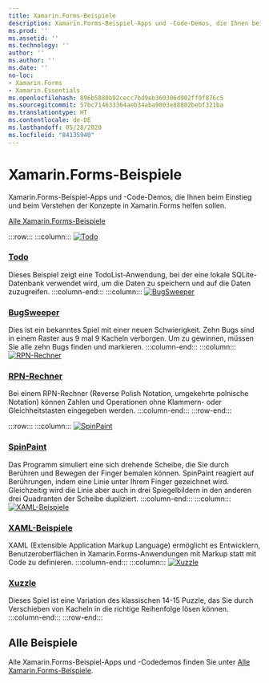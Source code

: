 ```yaml
---
title: Xamarin.Forms-Beispiele
description: Xamarin.Forms-Beispiel-Apps und -Code-Demos, die Ihnen beim Einstieg und beim Verstehen der Konzepte in Xamarin.Forms helfen sollen.
ms.prod: ''
ms.assetid: ''
ms.technology: ''
author: ''
ms.author: ''
ms.date: ''
no-loc:
- Xamarin.Forms
- Xamarin.Essentials
ms.openlocfilehash: 896b5880b92cecc7bd9eb360306d902ff0f876c5
ms.sourcegitcommit: 57bc714633364aeb34aba9803e88802bebf321ba
ms.translationtype: HT
ms.contentlocale: de-DE
ms.lasthandoff: 05/28/2020
ms.locfileid: "84135940"
---
```

# <a name="xamarinforms-samples"></a>Xamarin.Forms-Beispiele

Xamarin.Forms-Beispiel-Apps und -Code-Demos, die Ihnen beim Einstieg und beim Verstehen der Konzepte in Xamarin.Forms helfen sollen.

[Alle Xamarin.Forms-Beispiele](https://docs.microsoft.com/samples/browse/?products=xamarin&term=Xamarin.Forms)

:::row:::
    :::column:::
[![Todo](images/todo.png)](https://docs.microsoft.com/samples/xamarin/xamarin-forms-samples/todo/)

### <a name="todo"></a>[Todo](https://docs.microsoft.com/samples/xamarin/xamarin-forms-samples/todo/)

Dieses Beispiel zeigt eine TodoList-Anwendung, bei der eine lokale SQLite-Datenbank verwendet wird, um die Daten zu speichern und auf die Daten zuzugreifen.
    :::column-end:::
    :::column:::
[![BugSweeper](images/bugsweeper.png)](https://docs.microsoft.com/samples/xamarin/xamarin-forms-samples/bugsweeper/)

### <a name="bugsweeper"></a>[BugSweeper](https://docs.microsoft.com/samples/xamarin/xamarin-forms-samples/bugsweeper/)

Dies ist ein bekanntes Spiel mit einer neuen Schwierigkeit. Zehn Bugs sind in einem Raster aus 9 mal 9 Kacheln verborgen. Um zu gewinnen, müssen Sie alle zehn Bugs finden und markieren.
    :::column-end:::
    :::column:::
[![RPN-Rechner](images/rpncalc.png)](https://docs.microsoft.com/samples/xamarin/xamarin-forms-samples/rpncalculator/)

### <a name="rpn-calculator"></a>[RPN-Rechner](https://docs.microsoft.com/samples/xamarin/xamarin-forms-samples/rpncalculator/)

Bei einem RPN-Rechner (Reverse Polish Notation, umgekehrte polnische Notation) können Zahlen und Operationen ohne Klammern- oder Gleichheitstasten eingegeben werden.
    :::column-end:::
:::row-end:::

:::row:::
    :::column:::
[![SpinPaint](images/spinpaint.png)](https://docs.microsoft.com/samples/xamarin/xamarin-forms-samples/skiasharpforms-spinpaint/)

### <a name="spinpaint"></a>[SpinPaint](https://docs.microsoft.com/samples/xamarin/xamarin-forms-samples/skiasharpforms-spinpaint/)

Das Programm simuliert eine sich drehende Scheibe, die Sie durch Berühren und Bewegen der Finger bemalen können. SpinPaint reagiert auf Berührungen, indem eine Linie unter Ihrem Finger gezeichnet wird. Gleichzeitig wird die Linie aber auch in drei Spiegelbildern in den anderen drei Quadranten der Scheibe dupliziert.
    :::column-end:::
    :::column:::
[![XAML-Beispiele](images/xaml.png)](https://docs.microsoft.com/samples/xamarin/xamarin-forms-samples/xamlsamples/)

### <a name="xaml-samples"></a>[XAML-Beispiele](https://docs.microsoft.com/samples/xamarin/xamarin-forms-samples/xamlsamples/)

XAML (Extensible Application Markup Language) ermöglicht es Entwicklern, Benutzeroberflächen in Xamarin.Forms-Anwendungen mit Markup statt mit Code zu definieren.
    :::column-end:::
        :::column:::
[![Xuzzle](images/xuzzle.png)](https://docs.microsoft.com/samples/xamarin/mobile-samples/liveplayer-xamagonxuzzlelp/)

### <a name="xuzzle"></a>[Xuzzle](https://docs.microsoft.com/samples/xamarin/mobile-samples/liveplayer-xamagonxuzzlelp/)

Dieses Spiel ist eine Variation des klassischen 14-15 Puzzle, das Sie durch Verschieben von Kacheln in die richtige Reihenfolge lösen können.
    :::column-end:::
:::row-end:::

## <a name="all-samples"></a>Alle Beispiele

Alle Xamarin.Forms-Beispiel-Apps und -Codedemos finden Sie unter [Alle Xamarin.Forms-Beispiele](https://docs.microsoft.com/samples/browse/?products=xamarin&term=Xamarin.Forms).